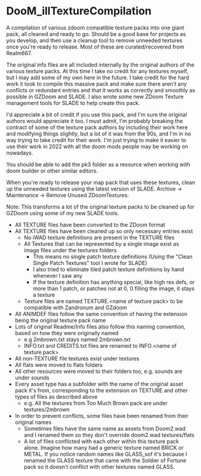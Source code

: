 # DooM_illTextureCompilation
A compilation of various zdoom compatible texture packs into one giant pack, all cleaned and ready to go. Should be a good base for projects as you develop, and then use a cleanup tool to remove unneeded textures once you're ready to release. Most of these are curated/recovered from Realm667.

The original info files are all included internally by the original authors of the various texture packs. At this time I take no credit for any textures myself, but I may add some of my own here in the future.  I take credit for the hard work it took to compile this massive pack and make sure there aren't any conflicts or redundant entries and that it works as correctly and smoothly as possible in GZDoom and SLADE. I also wrote some new ZDoom Texture management tools for SLADE to help create this pack.

I'd appreciate a bit of credit if you use this pack, and I'm sure the original authors would appreciate it too.  I must admit, I'm probably breaking the contract of some of the texture pack authors by including their work here and modifying things slightly, but a lot of it was from the 90s, and I'm in no way trying to take credit for their work.  I'm just trying to make it easier to use their work in 2022 with all the doom mods people may be working on nowadays.

You should be able to add the pk3 folder as a resource when working with doom builder or other similar editors.

When you're ready to release your map pack that uses these textures, clean up the unneeded textures using the latest version of SLADE.
Archive -> Maintenance -> Remove Unused ZDoomTextures.

Note: This transforms a lot of the original texture packs to be cleaned up for GZDoom using some of my new SLADE tools.
- All TEXTURE files have been converted to the ZDoom format
- All TEXTURE files have been cleaned up so only necessary entries exist
  - No iWAD texture definitions are present in the TEXTURE files
  - All Textures that can be represented by a single image exist as image files under the textures folders
    - This means no single patch texture definitions (Using the "Clean Single Patch Textures" tool I wrote for SLADE)
    - I also tried to eliminate tiled patch texture definitions by hand whenever I saw any
    - If the texture definition has anything special, like high res defs, or more than 1 patch, or patches not at 0, 0 filling the image, it stays a texture
  - Texture files are named TEXTURE.\<name of texture pack\> to be compatible with Zandronum and GZdoom
- All ANIMDEF files follow the same convention of having the extension being the original texture pack name
- Lots of original Readme/Info files also follow this naming convention, based on how they were originally named
  - e.g 2mbrown.txt stays named 2mbrown.txt
  - INFO.txt and CREDITS.txt files are renamed to INFO.\<name of texture pack\>
- All non-TEXTURE file textures exist under textures
- All flats were moved to flats folders
- All other resources were moved to their folders too, e.g. sounds are under sounds
- Every asset type has a subfolder with the name of the original asset pack it's from, corresponding to the extension on TEXTURE and other types of files as described above
  - e.g. All the textures from Too Much Brown pack are under textures/2mbrown
- In order to prevent conflicts, some files have been renamed from their original names
  - Sometimes files have the same name as assets from Doom2.wad and I renamed them so they don't override doom2.wad textures/flats
  - A lot of files conflicted with each other within this texture pack alone. Imagine how many had a generic texture named BRICK or METAL. If you notice random names like GLASS_sof it's because I renamed the GLASS texture that came with the Soldier of Fortune pack so it doesn't conflict with other textures named GLASS.
